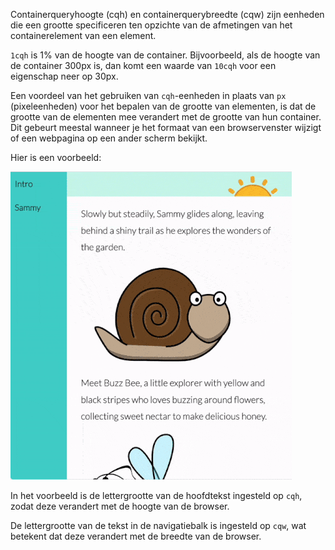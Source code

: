 Containerqueryhoogte (cqh) en containerquerybreedte (cqw) zijn eenheden die een grootte specificeren ten opzichte van de afmetingen van het containerelement van een element.

`1cqh` is 1% van de hoogte van de container. Bijvoorbeeld, als de hoogte van de container 300px is, dan komt een waarde van `10cqh` voor een eigenschap neer op 30px.

Een voordeel van het gebruiken van `cqh`-eenheden in plaats van `px` (pixeleenheden) voor het bepalen van de grootte van elementen, is dat de grootte van de elementen mee verandert met de grootte van hun container. Dit gebeurt meestal wanneer je het formaat van een browservenster wijzigt of een webpagina op een ander scherm bekijkt.

Hier is een voorbeeld:

![Een gif die laat zien hoe de lettergrootte verandert wanneer de hoogte en breedte van de browser verandert.](images/cqh_cqw.gif)

In het voorbeeld is de lettergrootte van de hoofdtekst ingesteld op `cqh`, zodat deze verandert met de hoogte van de browser.

De lettergrootte van de tekst in de navigatiebalk is ingesteld op `cqw`, wat betekent dat deze verandert met de breedte van de browser.
